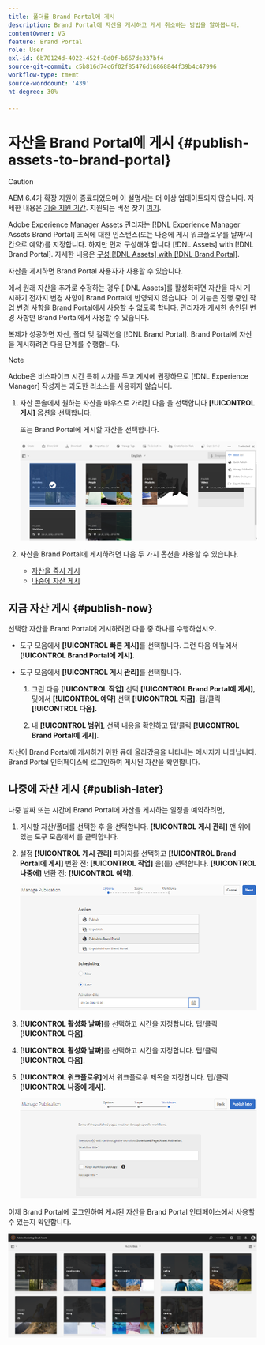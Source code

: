 ```yaml
---
title: 폴더를 Brand Portal에 게시
description: Brand Portal에 자산을 게시하고 게시 취소하는 방법을 알아봅니다.
contentOwner: VG
feature: Brand Portal
role: User
exl-id: 6b78124d-4022-452f-8d0f-b667de337bf4
source-git-commit: c5b816d74c6f02f85476d16868844f39b4c47996
workflow-type: tm+mt
source-wordcount: '439'
ht-degree: 30%

---
```


# 자산을 Brand Portal에 게시 {#publish-assets-to-brand-portal}

>[!CAUTION]
>
>AEM 6.4가 확장 지원이 종료되었으며 이 설명서는 더 이상 업데이트되지 않습니다. 자세한 내용은 [기술 지원 기간](https://helpx.adobe.com/kr/support/programs/eol-matrix.html). 지원되는 버전 찾기 [여기](https://experienceleague.adobe.com/docs/).

Adobe Experience Manager Assets 관리자는 [!DNL Experience Manager Assets Brand Portal] 조직에 대한 인스턴스(또는 나중에 게시 워크플로우를 날짜/시간으로 예약)를 지정합니다. 하지만 먼저 구성해야 합니다 [!DNL Assets] with [!DNL Brand Portal]. 자세한 내용은 [구성 [!DNL Assets] with [!DNL Brand Portal]](configure-aem-assets-with-brand-portal.md).

자산을 게시하면 Brand Portal 사용자가 사용할 수 있습니다.

에서 원래 자산을 추가로 수정하는 경우 [!DNL Assets]를 활성화하면 자산을 다시 게시하기 전까지 변경 사항이 Brand Portal에 반영되지 않습니다. 이 기능은 진행 중인 작업 변경 사항을 Brand Portal에서 사용할 수 없도록 합니다. 관리자가 게시한 승인된 변경 사항만 Brand Portal에서 사용할 수 있습니다.

복제가 성공하면 자산, 폴더 및 컬렉션을 [!DNL Brand Portal]. Brand Portal에 자산을 게시하려면 다음 단계를 수행합니다.

>[!NOTE]
>
>Adobe은 비스파이크 시간 특히 시차를 두고 게시에 권장하므로 [!DNL Experience Manager] 작성자는 과도한 리소스를 사용하지 않습니다.

1. 자산 콘솔에서 원하는 자산을 마우스로 가리킨 다음 을 선택합니다 **[!UICONTROL 게시]** 옵션을 선택합니다.

   또는 Brand Portal에 게시할 자산을 선택합니다.

   ![publish2bp-2](assets/publish2bp-2.png)

2. 자산을 Brand Portal에 게시하려면 다음 두 가지 옵션을 사용할 수 있습니다.
   * [자산을 즉시 게시](#publish-now)
   * [나중에 자산 게시](#publish-later)

## 지금 자산 게시 {#publish-now}

선택한 자산을 Brand Portal에 게시하려면 다음 중 하나를 수행하십시오.

* 도구 모음에서 **[!UICONTROL 빠른 게시]**&#x200B;를 선택합니다. 그런 다음 메뉴에서 **[!UICONTROL Brand Portal에 게시]**.

* 도구 모음에서 **[!UICONTROL 게시 관리]**&#x200B;를 선택합니다.

   1. 그런 다음 **[!UICONTROL 작업]** 선택 **[!UICONTROL Brand Portal에 게시]**, 및에서 **[!UICONTROL 예약]** 선택 **[!UICONTROL 지금]**. 탭/클릭 **[!UICONTROL 다음].**

   2. 내 **[!UICONTROL 범위]**, 선택 내용을 확인하고 탭/클릭 **[!UICONTROL Brand Portal에 게시]**.

자산이 Brand Portal에 게시하기 위한 큐에 올라갔음을 나타내는 메시지가 나타납니다. Brand Portal 인터페이스에 로그인하여 게시된 자산을 확인합니다.

## 나중에 자산 게시 {#publish-later}

나중 날짜 또는 시간에 Brand Portal에 자산을 게시하는 일정을 예약하려면,

1. 게시할 자산/폴더를 선택한 후 을 선택합니다. **[!UICONTROL 게시 관리]** 맨 위에 있는 도구 모음에서 를 클릭합니다.
2. 설정 **[!UICONTROL 게시 관리]** 페이지를 선택하고 **[!UICONTROL Brand Portal에 게시]** 변환 전: **[!UICONTROL 작업]** 을(를) 선택합니다. **[!UICONTROL 나중에]** 변환 전: **[!UICONTROL 예약]**.

   ![publishlaterbp-1](assets/publishlaterbp-1.png)

3. **[!UICONTROL 활성화 날짜]**&#x200B;를 선택하고 시간을 지정합니다. 탭/클릭 **[!UICONTROL 다음]**.
4. **[!UICONTROL 활성화 날짜]**&#x200B;를 선택하고 시간을 지정합니다. 탭/클릭 **[!UICONTROL 다음]**.
5. **[!UICONTROL 워크플로우]**&#x200B;에서 워크플로우 제목을 지정합니다. 탭/클릭 **[!UICONTROL 나중에 게시]**.

   ![publishworkflow](assets/publishworkflow.png)

이제 Brand Portal에 로그인하여 게시된 자산을 Brand Portal 인터페이스에서 사용할 수 있는지 확인합니다.

![bp_631_landing_page](assets/bp_landing_page.png)
